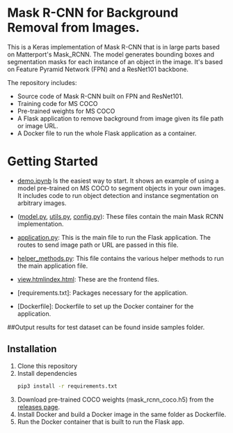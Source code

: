 # Mask R-CNN for Background Removal from Images.

This is a Keras implementation of Mask R-CNN that is in large parts based on Matterport's Mask_RCNN. The model generates bounding boxes and segmentation masks for each instance of an object in the image. It's based on Feature Pyramid Network (FPN) and a ResNet101 backbone.

The repository includes:
* Source code of Mask R-CNN built on FPN and ResNet101.
* Training code for MS COCO
* Pre-trained weights for MS COCO
* A Flask application to remove background from image given its file path or image URL.
* A Docker file to run the whole Flask application as a container.

# Getting Started
* [demo.ipynb](samples/demo.ipynb) Is the easiest way to start. It shows an example of using a model pre-trained on MS COCO to segment objects in your own images.
It includes code to run object detection and instance segmentation on arbitrary images.

* ([model.py](mrcnn/model.py), [utils.py](mrcnn/utils.py), [config.py](mrcnn/config.py)): These files contain the main Mask RCNN implementation. 

* [application.py](Mask_RCNN_Background_Removal/application.py): This is the main file to run the Flask application. The routes to send image path or URL are passed in this file.

* [helper_methods.py](Mask_RCNN_Background_Removal/helper_methods.py): This file contains the various helper methods to run the main application file.

* [view.html](templates/view.html)[index.html](templates/index.html): These are the frontend files.

* [requirements.txt]: Packages necessary for the application.

* [Dockerfile]: Dockerfile to set up the Docker container for the application.


##Output results for test dataset can be found inside samples folder.


## Installation
1. Clone this repository
2. Install dependencies
   ```bash
   pip3 install -r requirements.txt
   ```
3. Download pre-trained COCO weights (mask_rcnn_coco.h5) from the [releases page](https://github.com/matterport/Mask_RCNN/releases).
4. Install Docker and build a Docker image in the same folder as Dockerfile.
5. Run the Docker container that is built to run the Flask app.
